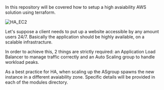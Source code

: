 In this repository will be covered how to setup a high avaiability AWS solution using terraform.

![HA_EC2](https://github.com/PartySlayer/HA_EC2/assets/120326157/458b658c-3cbe-409d-a332-2aec9035190b)

Let's suppose a client needs to put up a website accessible by any amount users 24/7.
Basically the application should be highly available, on a scalable infrastracture.

In order to achieve this, 2 things are strictly required: an Application Load Balancer to manage traffic correctly and an Auto Scaling group to handle workload peaks.

As a best practice for HA, when scaling up the ASgroup spawns the new instance in a different avaiability zone.
Specific details will be provided in each of the modules directory.
